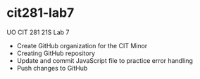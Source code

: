 # cit281-lab7
UO CIT 281 21S Lab 7

- Create GitHub organization for the CIT Minor
- Creating GitHub repository
- Update and commit JavaScript file to practice error handling
- Push changes to GitHub
